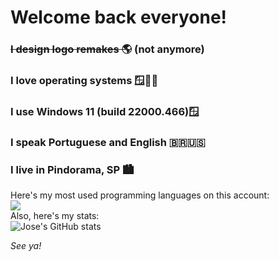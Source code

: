 
# Welcome back everyone!


### <s>I design logo remakes 🌎</s> (not anymore)

### I love operating systems 🪟🍎🐧

### I use Windows 11 (build 22000.466)🪟

### I speak Portuguese and English 🇧🇷🇺🇸

### I live in Pindorama, SP 🏙

Here's my most used programming languages on this account:
<br/>
<img src="https://github-readme-stats.vercel.app/api/top-langs/?username=JoseErnestoOnGithub" />
<br/>
Also, here's my stats:
<br/>
![Jose's GitHub stats](https://github-readme-stats.vercel.app/api?username=JoseErnestoOnGithub&show_icons=true)

_See ya!_
